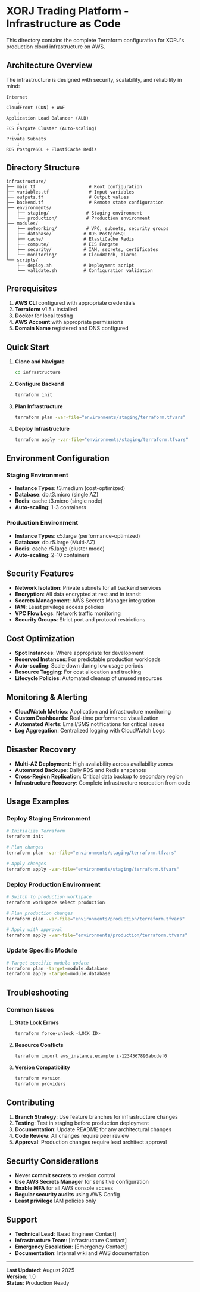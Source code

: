 # XORJ Trading Platform - Infrastructure as Code

This directory contains the complete Terraform configuration for XORJ's production cloud infrastructure on AWS.

## Architecture Overview

The infrastructure is designed with security, scalability, and reliability in mind:

```
Internet
    ↓
CloudFront (CDN) + WAF
    ↓
Application Load Balancer (ALB)
    ↓
ECS Fargate Cluster (Auto-scaling)
    ↓
Private Subnets
    ↓
RDS PostgreSQL + ElastiCache Redis
```

## Directory Structure

```
infrastructure/
├── main.tf                    # Root configuration
├── variables.tf               # Input variables
├── outputs.tf                 # Output values
├── backend.tf                 # Remote state configuration
├── environments/
│   ├── staging/              # Staging environment
│   └── production/           # Production environment
├── modules/
│   ├── networking/           # VPC, subnets, security groups
│   ├── database/            # RDS PostgreSQL
│   ├── cache/               # ElastiCache Redis
│   ├── compute/             # ECS Fargate
│   ├── security/            # IAM, secrets, certificates
│   └── monitoring/          # CloudWatch, alarms
└── scripts/
    ├── deploy.sh            # Deployment script
    └── validate.sh          # Configuration validation
```

## Prerequisites

1. **AWS CLI** configured with appropriate credentials
2. **Terraform** v1.5+ installed
3. **Docker** for local testing
4. **AWS Account** with appropriate permissions
5. **Domain Name** registered and DNS configured

## Quick Start

1. **Clone and Navigate**
   ```bash
   cd infrastructure
   ```

2. **Configure Backend**
   ```bash
   terraform init
   ```

3. **Plan Infrastructure**
   ```bash
   terraform plan -var-file="environments/staging/terraform.tfvars"
   ```

4. **Deploy Infrastructure**
   ```bash
   terraform apply -var-file="environments/staging/terraform.tfvars"
   ```

## Environment Configuration

### Staging Environment
- **Instance Types**: t3.medium (cost-optimized)
- **Database**: db.t3.micro (single AZ)
- **Redis**: cache.t3.micro (single node)
- **Auto-scaling**: 1-3 containers

### Production Environment
- **Instance Types**: c5.large (performance-optimized)
- **Database**: db.r5.large (Multi-AZ)
- **Redis**: cache.r5.large (cluster mode)
- **Auto-scaling**: 2-10 containers

## Security Features

- **Network Isolation**: Private subnets for all backend services
- **Encryption**: All data encrypted at rest and in transit
- **Secrets Management**: AWS Secrets Manager integration
- **IAM**: Least privilege access policies
- **VPC Flow Logs**: Network traffic monitoring
- **Security Groups**: Strict port and protocol restrictions

## Cost Optimization

- **Spot Instances**: Where appropriate for development
- **Reserved Instances**: For predictable production workloads
- **Auto-scaling**: Scale down during low usage periods
- **Resource Tagging**: For cost allocation and tracking
- **Lifecycle Policies**: Automated cleanup of unused resources

## Monitoring & Alerting

- **CloudWatch Metrics**: Application and infrastructure monitoring
- **Custom Dashboards**: Real-time performance visualization
- **Automated Alerts**: Email/SMS notifications for critical issues
- **Log Aggregation**: Centralized logging with CloudWatch Logs

## Disaster Recovery

- **Multi-AZ Deployment**: High availability across availability zones
- **Automated Backups**: Daily RDS and Redis snapshots
- **Cross-Region Replication**: Critical data backup to secondary region
- **Infrastructure Recovery**: Complete infrastructure recreation from code

## Usage Examples

### Deploy Staging Environment
```bash
# Initialize Terraform
terraform init

# Plan changes
terraform plan -var-file="environments/staging/terraform.tfvars"

# Apply changes
terraform apply -var-file="environments/staging/terraform.tfvars"
```

### Deploy Production Environment
```bash
# Switch to production workspace
terraform workspace select production

# Plan production changes
terraform plan -var-file="environments/production/terraform.tfvars"

# Apply with approval
terraform apply -var-file="environments/production/terraform.tfvars"
```

### Update Specific Module
```bash
# Target specific module update
terraform plan -target=module.database
terraform apply -target=module.database
```

## Troubleshooting

### Common Issues

1. **State Lock Errors**
   ```bash
   terraform force-unlock <LOCK_ID>
   ```

2. **Resource Conflicts**
   ```bash
   terraform import aws_instance.example i-1234567890abcdef0
   ```

3. **Version Compatibility**
   ```bash
   terraform version
   terraform providers
   ```

## Contributing

1. **Branch Strategy**: Use feature branches for infrastructure changes
2. **Testing**: Test in staging before production deployment
3. **Documentation**: Update README for any architectural changes
4. **Code Review**: All changes require peer review
5. **Approval**: Production changes require lead architect approval

## Security Considerations

- **Never commit secrets** to version control
- **Use AWS Secrets Manager** for sensitive configuration
- **Enable MFA** for all AWS console access
- **Regular security audits** using AWS Config
- **Least privilege** IAM policies only

## Support

- **Technical Lead**: [Lead Engineer Contact]
- **Infrastructure Team**: [Infrastructure Contact]
- **Emergency Escalation**: [Emergency Contact]
- **Documentation**: Internal wiki and AWS documentation

---

**Last Updated**: August 2025  
**Version**: 1.0  
**Status**: Production Ready